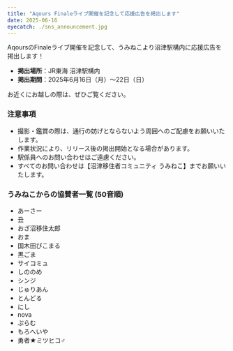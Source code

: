 ```yaml
---
title: "Aqours Finaleライブ開催を記念して応援広告を掲出します"
date: 2025-06-16
eyecatch: ./sns_announcement.jpg
---
```


AqoursのFinaleライブ開催を記念して、うみねこより沼津駅構内に応援広告を掲出します！

- **掲出場所**：JR東海 沼津駅構内
- **掲出期間**：2025年6月16日（月）〜22日（日）

お近くにお越しの際は、ぜひご覧ください。

### 注意事項

- 撮影・鑑賞の際は、通行の妨げとならないよう周囲へのご配慮をお願いいたします。
- 作業状況により、リリース後の掲出開始となる場合があります。
- 駅係員へのお問い合わせはご遠慮ください。
- すべてのお問い合わせは【沼津移住者コミュニティ うみねこ】までお願いいたします。

### うみねこからの協賛者一覧 (50音順)

- あーさー
- 丑
- おざ沼移住太郎
- おま
- 国木田ぴこまる
- 黒ごま
- サイコミュ
- しののめ
- シンジ
- じゅりあん
- とんどる
- にし
- nova
- ぷらむ
- もろへいや
- 勇者★ミツヒコ♂
